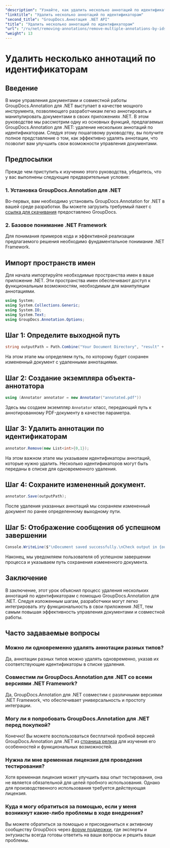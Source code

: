 ```yaml
---
"description": "Узнайте, как удалить несколько аннотаций по идентификаторам в .NET с помощью GroupDocs.Annotation, что позволит без труда расширить возможности управления документами."
"linktitle": "Удалить несколько аннотаций по идентификаторам"
"second_title": "GroupDocs.Аннотация .NET API"
"title": "Удалить несколько аннотаций по идентификаторам"
"url": "/ru/net/removing-annotations/remove-multiple-annotations-by-ids/"
"weight": 13
---
```


# Удалить несколько аннотаций по идентификаторам

## Введение
В мире управления документами и совместной работы GroupDocs.Annotation для .NET выступает в качестве мощного инструмента, позволяющего разработчикам легко аннотировать и манипулировать документами в своих приложениях .NET. В этом руководстве мы рассмотрим одну из основных функций, предлагаемых GroupDocs.Annotation для .NET: удаление нескольких аннотаций по идентификаторам. Следуя этому пошаговому руководству, вы получите полное представление о том, как эффективно удалять аннотации, что позволит вам улучшить свои возможности управления документами.
## Предпосылки
Прежде чем приступить к изучению этого руководства, убедитесь, что у вас выполнены следующие предварительные условия:
### 1. Установка GroupDocs.Annotation для .NET
Во-первых, вам необходимо установить GroupDocs.Annotation for .NET в вашей среде разработки. Вы можете загрузить требуемый пакет с [ссылка для скачивания](https://releases.groupdocs.com/annotation/net/) предоставлено GroupDocs.
### 2. Базовое понимание .NET Framework
Для понимания примеров кода и эффективной реализации предлагаемого решения необходимо фундаментальное понимание .NET Framework.

## Импорт пространств имен
Для начала импортируйте необходимые пространства имен в ваше приложение .NET. Эти пространства имен обеспечивают доступ к функциональным возможностям, необходимым для манипуляции аннотациями.
```csharp
using System;
using System.Collections.Generic;
using System.IO;
using System.Text;
using GroupDocs.Annotation.Options;
```

## Шаг 1: Определите выходной путь
```csharp
string outputPath = Path.Combine("Your Document Directory", "result" + Path.GetExtension("input.pdf"));
```
На этом этапе мы определяем путь, по которому будет сохранен измененный документ с удаленными аннотациями.
## Шаг 2: Создание экземпляра объекта-аннотатора
```csharp
using (Annotator annotator = new Annotator("annotated.pdf"))
```
Здесь мы создаем экземпляр `Annotator` класс, передающий путь к аннотированному PDF-документу в качестве параметра.
## Шаг 3: Удалить аннотации по идентификаторам
```csharp
annotator.Remove(new List<int>{0,1});
```
На этом важном этапе мы указываем идентификаторы аннотаций, которые нужно удалить. Несколько идентификаторов могут быть переданы в списке для одновременного удаления.
## Шаг 4: Сохраните измененный документ.
```csharp
annotator.Save(outputPath);
```
После удаления указанных аннотаций мы сохраняем измененный документ по ранее определенному выходному пути.
## Шаг 5: Отображение сообщения об успешном завершении
```csharp
Console.WriteLine($"\nDocument saved successfully.\nCheck output in {outputPath}.");
```
Наконец, мы уведомляем пользователя об успешном завершении процесса и указываем путь сохранения измененного документа.

## Заключение
В заключение, этот урок объяснил процесс удаления нескольких аннотаций по идентификаторам с помощью GroupDocs.Annotation для .NET. Следуя изложенным шагам, разработчики могут легко интегрировать эту функциональность в свои приложения .NET, тем самым повышая эффективность управления документами и совместной работы.
## Часто задаваемые вопросы
### Можно ли одновременно удалять аннотации разных типов?
Да, аннотации разных типов можно удалять одновременно, указав их соответствующие идентификаторы в списке удаления.
### Совместим ли GroupDocs.Annotation для .NET со всеми версиями .NET Framework?
Да, GroupDocs.Annotation для .NET совместим с различными версиями .NET Framework, что обеспечивает универсальность и простоту интеграции.
### Могу ли я попробовать GroupDocs.Annotation для .NET перед покупкой?
Конечно! Вы можете воспользоваться бесплатной пробной версией GroupDocs.Annotation для .NET из [страница релиза](https://releases.groupdocs.com/) для изучения его особенностей и функциональных возможностей.
### Нужна ли мне временная лицензия для проведения тестирования?
Хотя временная лицензия может улучшить ваш опыт тестирования, она не является обязательной для целей пробного использования. Однако для производственного использования требуется действующая лицензия.
### Куда я могу обратиться за помощью, если у меня возникнут какие-либо проблемы в ходе внедрения?
Вы можете обратиться за помощью и присоединиться к активному сообществу GroupDocs через [форум поддержки](https://forum.groupdocs.com/c/annotation/10), где эксперты и энтузиасты всегда готовы ответить на ваши вопросы и решить ваши проблемы.